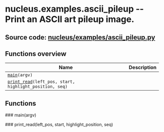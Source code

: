 # nucleus.examples.ascii_pileup -- Print an ASCII art pileup image.
**Source code:** [nucleus/examples/ascii_pileup.py](https://github.com/google/nucleus/tree/master/nucleus/examples/ascii_pileup.py)
---


## Functions overview
Name | Description
-----|------------
[`main`](#main)`(argv)` | 
[`print_read`](#print_read)`(left_pos, start, highlight_position, seq)` | 

## Functions
###<a name="<_ast.FunctionDef object at 0x555808fd4c50>"></a> main(argv)


###<a name="<_ast.FunctionDef object at 0x555808fcadd0>"></a> print_read(left_pos, start, highlight_position, seq)


